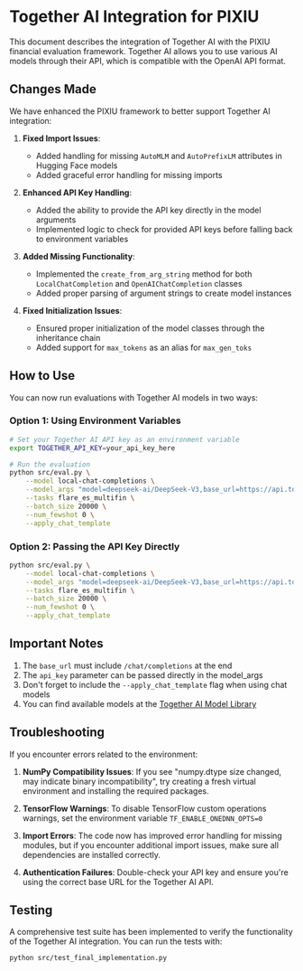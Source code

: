 # Together AI Integration for PIXIU

This document describes the integration of Together AI with the PIXIU financial evaluation framework. Together AI allows you to use various AI models through their API, which is compatible with the OpenAI API format.

## Changes Made

We have enhanced the PIXIU framework to better support Together AI integration:

1. **Fixed Import Issues**:

   - Added handling for missing `AutoMLM` and `AutoPrefixLM` attributes in Hugging Face models
   - Added graceful error handling for missing imports

2. **Enhanced API Key Handling**:

   - Added the ability to provide the API key directly in the model arguments
   - Implemented logic to check for provided API keys before falling back to environment variables

3. **Added Missing Functionality**:

   - Implemented the `create_from_arg_string` method for both `LocalChatCompletion` and `OpenAIChatCompletion` classes
   - Added proper parsing of argument strings to create model instances

4. **Fixed Initialization Issues**:
   - Ensured proper initialization of the model classes through the inheritance chain
   - Added support for `max_tokens` as an alias for `max_gen_toks`

## How to Use

You can now run evaluations with Together AI models in two ways:

### Option 1: Using Environment Variables

```bash
# Set your Together AI API key as an environment variable
export TOGETHER_API_KEY=your_api_key_here

# Run the evaluation
python src/eval.py \
    --model local-chat-completions \
    --model_args "model=deepseek-ai/DeepSeek-V3,base_url=https://api.together.xyz/v1/chat/completions,max_tokens=25" \
    --tasks flare_es_multifin \
    --batch_size 20000 \
    --num_fewshot 0 \
    --apply_chat_template
```

### Option 2: Passing the API Key Directly

```bash
python src/eval.py \
    --model local-chat-completions \
    --model_args "model=deepseek-ai/DeepSeek-V3,base_url=https://api.together.xyz/v1/chat/completions,api_key=your_api_key_here,max_tokens=25" \
    --tasks flare_es_multifin \
    --batch_size 20000 \
    --num_fewshot 0 \
    --apply_chat_template
```

## Important Notes

1. The `base_url` must include `/chat/completions` at the end
2. The `api_key` parameter can be passed directly in the model_args
3. Don't forget to include the `--apply_chat_template` flag when using chat models
4. You can find available models at the [Together AI Model Library](https://docs.together.ai/docs/inference-models)

## Troubleshooting

If you encounter errors related to the environment:

1. **NumPy Compatibility Issues**: If you see "numpy.dtype size changed, may indicate binary incompatibility", try creating a fresh virtual environment and installing the required packages.

2. **TensorFlow Warnings**: To disable TensorFlow custom operations warnings, set the environment variable `TF_ENABLE_ONEDNN_OPTS=0`

3. **Import Errors**: The code now has improved error handling for missing modules, but if you encounter additional import issues, make sure all dependencies are installed correctly.

4. **Authentication Failures**: Double-check your API key and ensure you're using the correct base URL for the Together AI API.

## Testing

A comprehensive test suite has been implemented to verify the functionality of the Together AI integration. You can run the tests with:

```bash
python src/test_final_implementation.py
```
